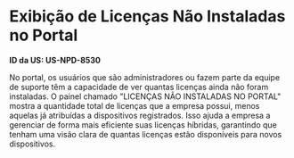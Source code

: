 # Exibição de Licenças Não Instaladas no Portal

**ID da US: US-NPD-8530**

No portal, os usuários que são administradores ou fazem parte da equipe de suporte têm a capacidade de ver quantas licenças ainda não foram instaladas. O painel chamado "LICENÇAS NÃO INSTALADAS NO PORTAL" mostra a quantidade total de licenças que a empresa possui, menos aquelas já atribuídas a dispositivos registrados. Isso ajuda a empresa a gerenciar de forma mais eficiente suas licenças híbridas, garantindo que tenham uma visão clara de quantas licenças estão disponíveis para novos dispositivos.